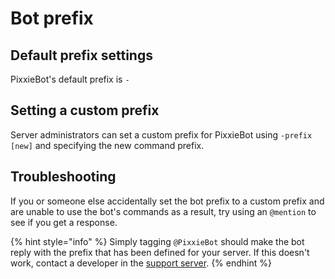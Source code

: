 # Bot prefix

## Default prefix settings

PixxieBot's default prefix is `-`

## Setting a custom prefix

Server administrators can set a custom prefix for PixxieBot using `-prefix [new]` and specifying the new command prefix.&#x20;

## Troubleshooting

If you or someone else accidentally set the bot prefix to a custom prefix and are unable to use the bot's commands as a result, try using an `@mention` to see if you get a response.&#x20;

{% hint style="info" %}
Simply tagging `@PixxieBot` should make the bot reply with the prefix that has been defined for your server. If this doesn't work, contact a developer in the [support server](https://discord.gg/w77KapB).
{% endhint %}
